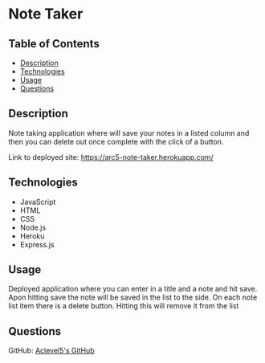 # Note Taker

## Table of Contents

- [Description](#description)
- [Technologies](#Technologies)
- [Usage](#usage)
- [Questions](#questions)


## Description
Note taking application where will save your notes in a listed column and then you can delete out once complete with the click of a button.


Link to deployed site:
https://arc5-note-taker.herokuapp.com/

## Technologies
- JavaScript
- HTML
- CSS
- Node.js
- Heroku
- Express.js


## Usage
Deployed application where you can enter in a title and a note and hit save. Apon hitting save the note will be saved in the list to the side. On each note list item there is a delete button. Hitting this will remove it from the list


## Questions
GitHub: [Aclevel5's GitHub](https://github.com/Aclevel5)

